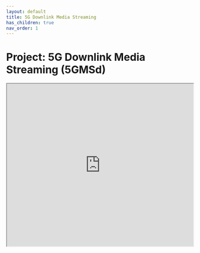 ```yaml
---
layout: default
title: 5G Downlink Media Streaming
has_children: true
nav_order: 1
---
```


# Project: 5G Downlink Media Streaming (5GMSd)
<iframe width="100%" height="440" src="https://drive.google.com/file/d/105dQMUHnuKxIwn8K7z5rvuPLMU85FQUc/preview"></iframe>
